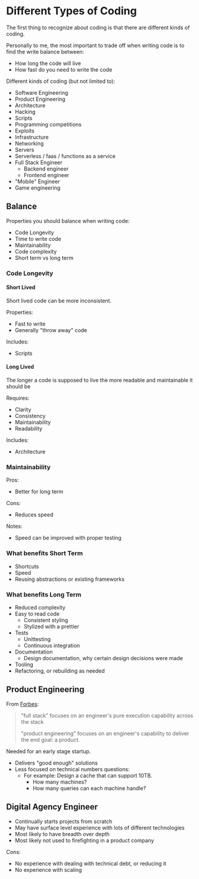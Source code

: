 # Different Types of Coding

The first thing to recognize about coding is that there are different kinds of coding.

Personally to me, the most important to trade off when writing code is to find the write balance between:

* How long the code will live
* How fast do you need to write the code

Different kinds of coding \(but not limited to\):

* Software Engineering
* Product Engineering
* Architecture
* Hacking
* Scripts
* Programming competitions
* Exploits
* Infrastructure
* Networking
* Servers
* Serverless / faas / functions as a service
* Full Stack Engineer
  * Backend engineer
  * Frontend engineer
* "Mobile" Engineer
* Game engineering

## Balance

Properties you should balance when writing code:

* Code Longevity
* Time to write code
* Maintainability
* Code complexity
* Short term vs long term

### Code Longevity

#### Short Lived

Short lived code can be more inconsistent.

Properties:

* Fast to write
* Generally "throw away" code

Includes:

* Scripts

#### Long Lived

The longer a code is supposed to live the more readable and maintainable it should be

Requires:

* Clarity
* Consistency
* Maintainability
* Readability

Includes:

* Architecture

### Maintainability

Pros:

* Better for long term

Cons:

* Reduces speed

Notes:

* Speed can be improved with proper testing

### What benefits Short Term

* Shortcuts
* Speed
* Reusing abstractions or existing frameworks

### What benefits Long Term

* Reduced complexity
* Easy to read code
  * Consistent styling
  * Stylized with a prettier
* Tests
  * Unittesting
  * Continuous integration
* Documentation
  * Design documentation, why certain design decisions were made
* Tooling
* Refactoring, or rebuilding as needed

## Product Engineering

From [Forbes](https://www.forbes.com/sites/quora/2017/09/06/how-is-a-product-engineer-different-from-a-full-stack-engineer/#5d7b526a26e7):

> "full stack" focuses on an engineer's pure execution capability across the stack
>
> "product engineering" focuses on an engineer's capability to deliver the end goal: a product.

Needed for an early stage startup.

* Delivers "good enough" solutions
* Less focused on technical numbers questions:
  * For example: Design a cache that can support 10TB.
    * How many machines?
    * How many queries can each machine handle?

## Digital Agency Engineer

* Continually starts projects from scratch
* May have surface level experience with lots of different technologies
* Most likely to have breadth over depth
* Most likely not used to firefighting in a product company

Cons:

* No experience with dealing with technical debt, or reducing it
* No experience with scaling

